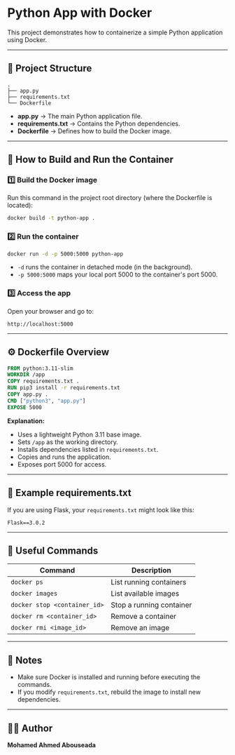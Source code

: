 # Python App with Docker

This project demonstrates how to containerize a simple Python application using Docker.

---

## 🧱 Project Structure

```
.
├── app.py
├── requirements.txt
└── Dockerfile
```

- **app.py** → The main Python application file.  
- **requirements.txt** → Contains the Python dependencies.  
- **Dockerfile** → Defines how to build the Docker image.

---

## 🚀 How to Build and Run the Container

### 1️⃣ Build the Docker image
Run this command in the project root directory (where the Dockerfile is located):

```bash
docker build -t python-app .
```

### 2️⃣ Run the container

```bash
docker run -d -p 5000:5000 python-app
```

- `-d` runs the container in detached mode (in the background).
- `-p 5000:5000` maps your local port 5000 to the container's port 5000.

### 3️⃣ Access the app
Open your browser and go to:

```
http://localhost:5000
```

---

## ⚙️ Dockerfile Overview

```dockerfile
FROM python:3.11-slim
WORKDIR /app
COPY requirements.txt .
RUN pip3 install -r requirements.txt
COPY app.py .
CMD ["python3", "app.py"]
EXPOSE 5000
```

**Explanation:**
- Uses a lightweight Python 3.11 base image.
- Sets `/app` as the working directory.
- Installs dependencies listed in `requirements.txt`.
- Copies and runs the application.
- Exposes port 5000 for access.

---

## 🧩 Example requirements.txt

If you are using Flask, your `requirements.txt` might look like this:

```
Flask==3.0.2
```

---

## 🧰 Useful Commands

| Command | Description |
|----------|--------------|
| `docker ps` | List running containers |
| `docker images` | List available images |
| `docker stop <container_id>` | Stop a running container |
| `docker rm <container_id>` | Remove a container |
| `docker rmi <image_id>` | Remove an image |

---

## 📝 Notes

- Make sure Docker is installed and running before executing the commands.
- If you modify `requirements.txt`, rebuild the image to install new dependencies.

---

## 👨‍💻 Author
**Mohamed Ahmed Abouseada**
